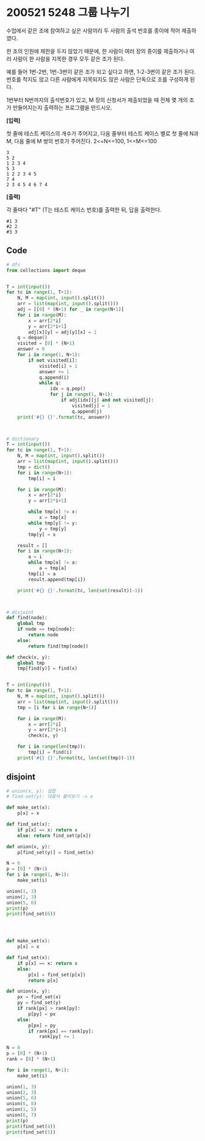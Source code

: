 # 200521 5248 그룹 나누기

수업에서 같은 조에 참여하고 싶은 사람끼리 두 사람의 출석 번호를 종이에 적어 제출하였다.

한 조의 인원에 제한을 두지 않았기 때문에, 한 사람이 여러 장의 종이를 제출하거나 여러 사람이 한 사람을 지목한 경우 모두 같은 조가 된다.

예를 들어 1번-2번, 1번-3번이 같은 조가 되고 싶다고 하면, 1-2-3번이 같은 조가 된다. 번호를 적지도 않고 다른 사람에게 지목되지도 않은 사람은 단독으로 조를 구성하게 된다.

1번부터 N번까지의 출석번호가 있고, M 장의 신청서가 제출되었을 때 전체 몇 개의 조가 만들어지는지 출력하는 프로그램을 만드시오.


**[입력]**

첫 줄에 테스트 케이스의 개수가 주어지고, 다음 줄부터 테스트 케이스 별로 첫 줄에 N과 M, 다음 줄에 M 쌍의 번호가 주어진다. 2<=N<=100, 1<=M<=100

```
3
5 2
1 2 3 4
5 3
1 2 2 3 4 5
7 4
2 3 4 5 4 6 7 4
```



**[출력]**

각 줄마다 "#T" (T는 테스트 케이스 번호)를 출력한 뒤, 답을 출력한다.

```
#1 3
#2 2
#3 3
```



## Code

```python
# dfs
from collections import deque


T = int(input())
for tc in range(1, T+1):
    N, M = map(int, input().split())
    arr = list(map(int, input().split()))
    adj = [[0] * (N+1) for _ in range(N+1)]
    for i in range(M):
        x = arr[2*i]
        y = arr[2*i+1]
        adj[x][y] = adj[y][x] = 1
    q = deque()
    visited = [0] * (N+1)
    answer = 0
    for i in range(1, N+1):
        if not visited[i]:
            visited[i] = 1
            answer += 1
            q.append(i)
            while q:
                idx = q.pop()
                for j in range(1, N+1):
                    if adj[idx][j] and not visited[j]:
                        visited[j] = 1
                        q.append(j)
    print('#{} {}'.format(tc, answer))



# dictionary
T = int(input())
for tc in range(1, T+1):
    N, M = map(int, input().split())
    arr = list(map(int, input().split()))
    tmp = dict()
    for i in range(N+1):
        tmp[i] = i

    for i in range(M):
        x = arr[2*i]
        y = arr[2*i+1]

        while tmp[x] != x:
            x = tmp[x]
        while tmp[y] != y:
            y = tmp[y]
        tmp[y] = x

    result = []
    for i in range(N+1):
        a = i
        while tmp[a] != a:
            a = tmp[a]
        tmp[i] = a
        result.append(tmp[i])

    print('#{} {}'.format(tc, len(set(result))-1))



# disjoint
def find(node):
    global tmp
    if node == tmp[node]:
        return node
    else:
        return find(tmp[node])

def check(x, y):
    global tmp
    tmp[find(y)] = find(x)


T = int(input())
for tc in range(1, T+1):
    N, M = map(int, input().split())
    arr = list(map(int, input().split()))
    tmp = [i for i in range(N+1)]

    for i in range(M):
        x = arr[2*i]
        y = arr[2*i+1]
        check(x, y)

    for i in range(len(tmp)):
        tmp[i] = find(i)
    print('#{} {}'.format(tc, len(set(tmp))-1))
```



## disjoint

```python
# union(x, y): 집합
# find-set(y): 대표자 물어보기 -> x

def make_set(x):
    p[x] = x

def find_set(x):
    if p[x] == x: return x
    else: return find_set(p[x])

def union(x, y):
    p[find_set(y)] = find_set(x)

N = 6
p = [0] * (N+1)
for i in range(1, N+1):
    make_set(i)

union(1, 3)
union(2, 3)
union(5, 6)
print(p)
print(find_set(6))




def make_set(x):
    p[x] = x

def find_set(x):
    if p[x] == x: return x
    else:
        p[x] = find_set(p[x])
        return p[x]

def union(x, y):
    px = find_set(x)
    py = find_set(y)
    if rank[px] > rank[py]:
        p[py] = px
    else:
        p[px] = py
        if rank[px] == rank[py]:
            rank[py] += 1

N = 8
p = [0] * (N+1)
rank = [0] * (N+1)

for i in range(1, N+1):
    make_set(i)

union(1, 3)
union(2, 3)
union(5, 6)
union(6, 8)
union(1, 5)
union(6, 7)
print(p)
print(find_set(4))
print(find_set(5))
```

